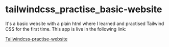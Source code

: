 # tailwindcss_practise_basic-website

It's a basic website with a plain html where I learned and practised Tailwind CSS for the first time. This app is live in the following link:

[Tailwindcss-practise-website](https://animated-dolphin-726544.netlify.app)
